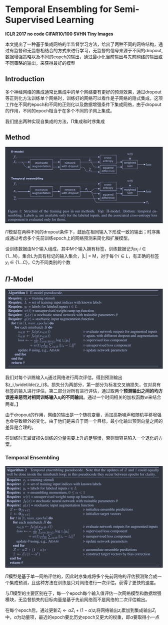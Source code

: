 # Temporal Ensembling for Semi-Supervised Learning

**ICLR 2017	no code 	CIFAR10/100  SVHN  Tiny Images**

本文提出了一种基于集成网络的半监督学习方法，给出了两种不同的网络结构，通过有监督和无监督相结合的方式来进行学习，无监督的信号来源于不同的dropout,数据增强策略以及不同的eopch的输出，通过最小化当前输出与先前网络的输出或不同策略的输出，来获得最好的模型

## Introduction 

多个神经网络的集成通常比集成中的单个网络要有更好的预测效果，通过dropout等正则化方法训练单个网络时，训练好的网络可以看作是子网络的隐式集成，这项工作在不同的epoch和不同的正则化以及数据增强条件下集成网络，由于dropout的作用，不同的epoch相当于在多个不同的子网上集成。

我们提出两种实现自集成的方法，Π集成和时序集成

## Method

![image-20240324144254399](imgs/image-20240324144254399.png)

$\Pi$模型在两种不同的dropout条件下，鼓励在相同输入下形成一致的输出；时序集成通过考虑多个先前训练epoch上的网络预测来简化和扩展模型。

设训练数据由N个输入组成，其中M个输入拥有标签，训练数据记为$x_i \ i\in\{ 1 ... N \}$，集合L为具有标记的输入集合，|L| = M，对于每个$i\in L$，有正确的标签$y_i \in \{1...C\}$，C为不同类别的个数



## $\Pi$-Model

![image-20240324144335579](imgs/image-20240324144335579.png)

我们对每个训练输入$x_i$通过网络进行两次评估，得到预测输出$z_i,\widetilde{z_i}$。损失分为两部分，第一部分为标准交叉熵损失，仅对具有标签的输入进行评估，第二部分对所有进行评估，通过取两个**预测输出之间的均方误差来惩罚对相同训练输入$x_i$的不同输出**。通过一个时间相关的加权函数w来结合两者。】

由于dropout的作用，网络的输出是一个随机变量，添加高斯噪声和随机平移增强也会导致额外的变化，由于他们是来自于同一个目标，最小化输出预测向量之间的差异是合理的。

在训练时无监督损失训练的分量需要上升的足够慢，否则很容易陷入一个退化的方案。



### Temporal Ensembling

![image-20240324144432240](imgs/image-20240324144432240.png)

$\Pi$模型是基于单一网络评估的，因此时序集成将多个先前网络的评估预测聚合成一个集成预测，且这种方法在训练是只对网络进行一次评估，获得了更快的速度。

与$\Pi$模型的主要区别在于，每一个epoch每个输入值评估一次网络模型和数据增强模块，无监督损失的目标向量是基于先前网络而不是网络的二次评估输出。

在每个epoch后，通过更新$Z_i \leftarrow \alpha Z_i+(1-\alpha)z_i$将网络输出$z_i$累加到集成输出$Z_i$中，$\alpha$为动量项，最近的epoch要比历史epoch又更大的权重，即$\alpha$要取得小一点